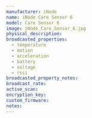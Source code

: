 ```yaml
---
manufacturer: iNode
name: iNode Care Sensor 6
model: Care Sensor 6
image: iNode_Care_Sensor_6.jpg
physical_description:
broadcasted_properties:
  - temperature
  - motion
  - acceleration
  - battery
  - voltage
  - rssi
broadcasted_property_notes:
broadcast_rate:
active_scan:
encryption_key:
custom_firmware:
notes:
---
```

